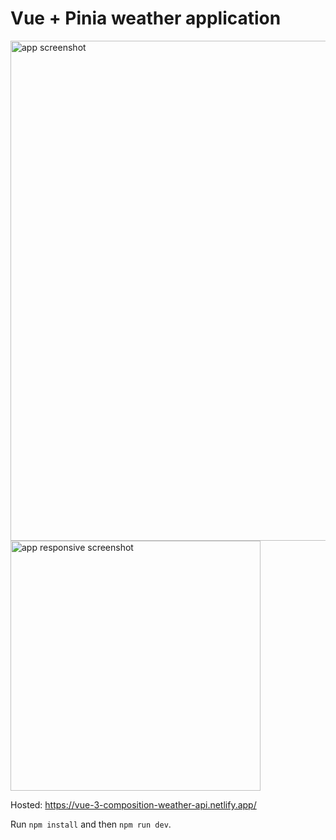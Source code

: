 # Vue + Pinia weather application

<img src="https://upload.cc/i1/2023/03/16/vue9Tp.jpeg" alt="app screenshot" width="800px" />
<img src="https://serving.photos.photobox.com/63055046f3427e4a707e5d2cdddcb1e634d9f2371e4e22aac835c8eec35a4f5a9a8bcef6.jpg" alt="app responsive screenshot" width=400px; />

Hosted: https://vue-3-composition-weather-api.netlify.app/

Run `npm install` and then `npm run dev`.
